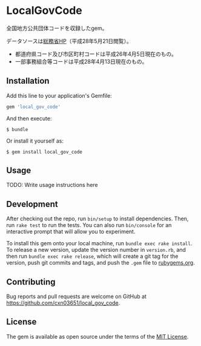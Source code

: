 # LocalGovCode

全国地方公共団体コードを収録したgem。

データソースは[総務省HP](http://www.soumu.go.jp/denshijiti/code.html)（平成28年5月21日閲覧）。

* 都道府県コード及び市区町村コードは平成26年4月5日現在のもの。
* 一部事務組合等コードは平成28年4月13日現在のもの。

## Installation

Add this line to your application's Gemfile:

```ruby
gem 'local_gov_code'
```

And then execute:

    $ bundle

Or install it yourself as:

    $ gem install local_gov_code

## Usage

TODO: Write usage instructions here

## Development

After checking out the repo, run `bin/setup` to install dependencies. Then, run `rake test` to run the tests. You can also run `bin/console` for an interactive prompt that will allow you to experiment.

To install this gem onto your local machine, run `bundle exec rake install`. To release a new version, update the version number in `version.rb`, and then run `bundle exec rake release`, which will create a git tag for the version, push git commits and tags, and push the `.gem` file to [rubygems.org](https://rubygems.org).

## Contributing

Bug reports and pull requests are welcome on GitHub at https://github.com/cxn03651/local_gov_code.


## License

The gem is available as open source under the terms of the [MIT License](http://opensource.org/licenses/MIT).
